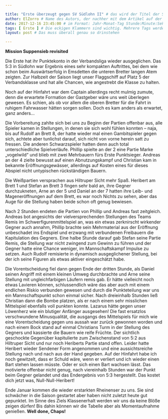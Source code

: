 ```yaml
---

title: "Erste überzeugt gegen SV Südlohn II" # das wird der Titel der Seite, am besten in Anführungszeichen (z.B. wenn er Sonderzeichen enthält).
author: ElZorro # Name des Autors, der nachher mit dem Artikel auf der Seite angezeigt wird; das ist unabhängig vom github-Benutzernamen
date: 2017-12-16 23:45:00 # im Format: Jahr-Monat-Tag Stunde:Minute:Sekunde, die Uhrzeit ist optional
tags: [ Erste ] # Die eckigen Klammern sind wichtig. Mehrere Tags werden durch Kommas separiert
layout: post # Das muss überall genau so drinstehen

---
```

**Mission Suppensieb revisited** 


Die Erste hat ihr Punktekonto in der Verbandsliga wieder ausgeglichen. Das 5:3 in Südlohn war Ergebnis eines sehr kompakten Auftrittes, bei dem wie schon beim Auswärtserfolg in Emsdetten die unteren Bretter langen Atem zeigten. Zur Halbzeit der Saison liegt unser Flaggschiff auf Platz 5 der Verbandsklasse und hat alle Chancen, wie angestrebt die Klasse zu halten. 
<!-- continue -->
Noch auf der Hinfahrt war dem Captain allerdings recht mulmig zumute, denn die erwartete Formation der Gastgeber wäre uns weit überlegen gewesen. Es schien, als ob vor allem die oberen Bretter für die Fahrt in ruhigem Fahrwasser hätten sorgen sollen. Doch es kam anders als erwartet, ganz anders...

Die Vorbereitung zahlte sich bei uns zu Beginn der Partien offenbar aus, alle Spieler kamen in Stellungen, in denen sie sich wohl fühlen konnten – naja, bis auf Rudolf an Brett 8, der hatte wieder mal einen Gambitspieler gegen sich, achtete aber tunlichst darauf, sich nicht von vorne herein satt zu fressen. Die anderen Schwarzspieler hatten denn auch total unterschiedliche Spielverläufe. Phillip spielte an der 2 eine Partie Marke „vogelwild“ und blieb mit zwei Mehrbauern fürs Erste Punktsieger. Andreas an der 4 zielte bewusst auf einen Abnutzungskampf und Christian kam in bekannte Eröffnungsgewässer, allerdings auf Kosten eines für dieses Abspiel nicht untypischen rückständigen Bauern.

Die Weißpartien versprachen aus Hiltruper Sicht mehr Spaß. Heribert am Brett 1 und Stefan an Brett 3 fingen sehr bald an, ihre Gegner durchzukneten, Arne an der 5 und Daniel an der 7 hatten ihre Leib- und Mageneröffnungen auf dem Brett, es war noch Nichts zu sehen, aber das Auge für die Stellung haben beide schon oft genug bewiesen.

Nach 2 Stunden endeten die Partien von Phillip und Andreas fast zeitgleich. Andreas bot angesichts der vielversprechenden Stellungen des Teams Remis im Schwerfigurenmittelspiel an, was ein etwas zerknirscht wirkender Gegner auch annahm, Phillip brachte sein Mehrmaterial aus der Eröffnung unbeschadet ins Endspiel und erzwang mit verbundenen Freibauern die Kapitulation des Gegners. Eine halbe Stunde darauf gab Stefan seine Partie Remis, die Stellung war nicht zwingend zum Gewinn zu führen und der Gegner hatte eine Chance weniger, im Mannschaftskampf Impulse zu setzen. Auch Rudolf remisierte in dynamisch ausgeglichener Stellung, bei der ich seine Figuren als etwas aktiver eingeschätzt habe.

Die Vorentscheidung fiel dann gegen Ende der dritten Stunde, als Daniel seinen Angriff mit einem kleinen Umweg durchbrachte und Arne seine Stellung mit ungleichfarbigen Läufern remis gab. Er hätte vielleicht noch etwas Lavieren können, schlussendlich wäre das aber auch mit einem endlichen Riskio verbunden gewesen und durch die Punkteteilung war uns ein Mannschaftspunkt schon einmal sicher. Nach dreieinhalb Stunden ließ Christian dann die Bombe platzen, als er nach einem sehr misslichen Mittelspiel ebenfalls voll punkten konnte. Lazarus hätte gegen unser Löwenherz wie ein blutiger Anfänger ausgesehen! Die fast ersatzlos verschwundene Minusqualität, die ausgangs des Mittelspiels für mich wie eine Vorentscheidung gegen uns aussah war zurück gewonnen worden und nach einem Bock stand auf einmal Christians Turm in der Stellung des Gegners und kassierte die Bauern wie reife Früchte. Der sichtlich geschockte Gegenüber kapitulierte zum Zwischenstand von 5:2 aus Hiltruper Sicht und nur noch Heriberts Partie stand offen. Leider hatte Heribert wieder Sendener Form angenommen und eine aussichtsreiche Stellung nach und nach aus der Hand gegeben. Auf der Hinfahrt habe ich noch gewitzelt, dass er Schuld wäre, wenn er verliert und ich wieder einen Bart stehen lassen müsste. Oder er sich einen Bart wachsen lässt. Das motivierte offenbar nicht genug, nach viereinhalb Stunden war der Punkt beim Gegner gelandet und das Endergebnis von 5:3 hergestellt. Das kostet dich jetzt was, Null-Null-Heribert!

Ende Januar kommen die wieder erstarkten Rheinenser zu uns. Sie sind schwächer in die Saison gestartet aber haben nicht zuletzt heute gut gepunktet. Im Sinne des Ziels Klassenerhalt werden wir uns da keine Blöße zeigen dürfen! Bis dahin können wir die Tabelle aber als Momentaufnahme genießen. **Well done, Chaps!**
